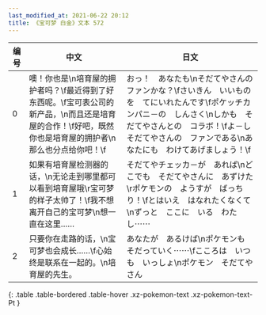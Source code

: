 ```yaml
---
last_modified_at: 2021-06-22 20:12
title: 《宝可梦 白金》文本 572
---
```

| 编号 | 中文 | 日文 |
| ---- | ---- | ---- |
| 0 | 噢！你也是\n培育屋的拥护者吗？\f最近得到了好东西呢。\f宝可表公司的新产品，\n而且还是培育屋的合作！\f好吧，既然你也是培育屋的拥护者\n那么也分点给你吧！\f | おっ！　あなたも\nそだてやさんの　ファンかな？\fさいきん　いいものを　てにいれたんです\fポケッチカンパニ－の　しんさく\nしかも　そだてやさんとの　コラボ！\fよ－し　そだてやさんの　ファンである\nあなたにも　わけてあげましょう！\f |
| 1 | 如果有培育屋检测器的话，\n无论走到哪里都可以看到培育屋哦\r宝可梦的样子太帅了！\f我不想离开自己的宝可梦\n想一直在这里…… | そだてやチェッカ－が　あれば\nどこでも　そだてやさんに　あずけた\rポケモンの　ようすが　ばっちり！\fとはいえ　はなれたくなくて\nずっと　ここに　いる　わたし⋯⋯ |
| 2 | 只要你在走路的话，\n宝可梦也会成长……\f心始终是联系在一起的。\n培育屋的先生。 | あなたが　あるけば\nポケモンも　そだっていく⋯⋯\fこころは　いつも　いっしょ\nポケモン　そだてやさん |
{: .table .table-bordered .table-hover .xz-pokemon-text .xz-pokemon-text-Pt }